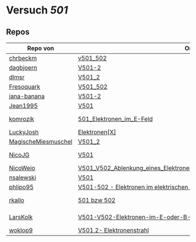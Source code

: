 # Versuch *501*

## Repos

|                     Repo von                     |                                                                                                      Ordner                                                                                                       |                                                                                                                                                                          PDFs                                                                                                                                                                           |
|--------------------------------------------------|-------------------------------------------------------------------------------------------------------------------------------------------------------------------------------------------------------------------|---------------------------------------------------------------------------------------------------------------------------------------------------------------------------------------------------------------------------------------------------------------------------------------------------------------------------------------------------------|
|[chrbeckm](../repo/chrbeckm)                      |[v501_502](https://github.com/chrbeckm/anfaenger-praktikum/tree/master/v501_502)                                                                                                                                   |–                                                                                                                                                                                                                                                                                                                                                        |
|[dagbjoern](../repo/dagbjoern)                    |[V501-2](https://github.com/dagbjoern/AP-Physik/tree/master/V501-2)                                                                                                                                                |–                                                                                                                                                                                                                                                                                                                                                        |
|[dlmsr](../repo/dlmsr)                            |[V501_2](https://github.com/dlmsr/praktikum/tree/master/V501_2)                                                                                                                                                    |–                                                                                                                                                                                                                                                                                                                                                        |
|[Fresoquark](../repo/Fresoquark)                  |[V501_502](https://github.com/Fresoquark/Anfaengerpraktikum/tree/master/V501_502)                                                                                                                                  |–                                                                                                                                                                                                                                                                                                                                                        |
|[jana-banana](../repo/jana-banana)                |[V501-2](https://github.com/jana-banana/AP-2020/tree/main/V501-2)                                                                                                                                                  |–                                                                                                                                                                                                                                                                                                                                                        |
|[Jean1995](../repo/Jean1995)                      |[V501](https://github.com/Jean1995/Praktikum/tree/master/V501)                                                                                                                                                     |[V501.pdf](https://docs.google.com/viewer?url=https://raw.githubusercontent.com/Jean1995/Praktikum/master/Protokolle_Fertig/V501.pdf)                                                                                                                                                                                                                    |
|[komrozik](../repo/komrozik)                      |[501_Elektronen_im_E-Feld](https://github.com/komrozik/AP2019/tree/master/501_Elektronen_im_E-Feld)                                                                                                                |[V501.pdf](https://docs.google.com/viewer?url=https://raw.githubusercontent.com/komrozik/AP2019/master/501_Elektronen_im_E-Feld/V501.pdf)<br/>[V501_kebekus_Mrozik.pdf](https://docs.google.com/viewer?url=https://raw.githubusercontent.com/komrozik/AP2019/master/501_Elektronen_im_E-Feld/V501_kebekus_Mrozik.pdf)                                    |
|[LuckyJosh](../repo/LuckyJosh)                    |[Elektronen[X]](https://github.com/LuckyJosh/APPhysik/tree/master/Elektronen[X])                                                                                                                                   |–                                                                                                                                                                                                                                                                                                                                                        |
|[MagischeMiesmuschel](../repo/MagischeMiesmuschel)|[V501_2](https://github.com/MagischeMiesmuschel/AnfaengerPraktikum/tree/master/V501_2)                                                                                                                             |–                                                                                                                                                                                                                                                                                                                                                        |
|[NicoJG](../repo/NicoJG)                          |[V501](https://github.com/NicoJG/Anfaengerpraktikum/tree/master/V501)                                                                                                                                              |[Abgabe.pdf](https://docs.google.com/viewer?url=https://raw.githubusercontent.com/NicoJG/Anfaengerpraktikum/master/V501/Abgabe.pdf)<br/>[V501_Feedback.pdf](https://docs.google.com/viewer?url=https://raw.githubusercontent.com/NicoJG/Anfaengerpraktikum/master/V501/V501_Feedback.pdf)                                                                |
|[NicoWeio](../repo/NicoWeio)                      |[V501_V502_Ablenkung_eines_Elektronenstrahls_im_elektrischen∕magnetischen_Feld](https://github.com/NicoWeio/AP/tree/gh-pages/V501_V502_Ablenkung_eines_Elektronenstrahls_im_elektrischen%E2%88%95magnetischen_Feld)|[main.pdf](https://docs.google.com/viewer?url=https://raw.githubusercontent.com/NicoWeio/AP/gh-pages/V501_V502_Ablenkung_eines_Elektronenstrahls_im_elektrischen%E2%88%95magnetischen_Feld/build/main.pdf)                                                                                                                                               |
|[nsalewski](../repo/nsalewski)                    |[V501](https://github.com/nsalewski/laboratory/tree/master/V501)                                                                                                                                                   |–                                                                                                                                                                                                                                                                                                                                                        |
|[phlipo95](../repo/phlipo95)                      |[V501-502 - Elektronen im elektrischen und magnetischen Feld](https://github.com/phlipo95/AP-Praktikum/tree/master/V501-502%20-%20Elektronen%20im%20elektrischen%20und%20magnetischen%20Feld)                      |–                                                                                                                                                                                                                                                                                                                                                        |
|[rkallo](../repo/rkallo)                          |[501 bzw 502](https://github.com/rkallo/APWS1718/tree/master/501%20bzw%20502)                                                                                                                                      |[V501.pdf](https://docs.google.com/viewer?url=https://raw.githubusercontent.com/rkallo/APWS1718/master/501%20bzw%20502/V501.pdf)<br/>[main.pdf](https://docs.google.com/viewer?url=https://raw.githubusercontent.com/rkallo/APWS1718/master/501%20bzw%20502/main.pdf)                                                                                    |
|[LarsKolk](../repo/LarsKolk)                      |[V501-V502-Elektronen-im-E-oder-B-Feld](https://github.com/LarsKolk/Anfaengerpraktikum/tree/master/V501-V502-Elektronen-im-E-oder-B-Feld)                                                                          |[V501+2_alt.pdf](https://docs.google.com/viewer?url=https://raw.githubusercontent.com/LarsKolk/Anfaengerpraktikum/master/V501-V502-Elektronen-im-E-oder-B-Feld/V501%2B2_alt.pdf)<br/>[main2.pdf](https://docs.google.com/viewer?url=https://raw.githubusercontent.com/LarsKolk/Anfaengerpraktikum/master/V501-V502-Elektronen-im-E-oder-B-Feld/main2.pdf)|
|[woklop9](../repo/woklop9)                        |[V501,2- Elektronenstrahl](https://github.com/woklop9/Anfaengerpraktikum/tree/master/V501,2-%20Elektronenstrahl)                                                                                                   |–                                                                                                                                                                                                                                                                                                                                                        |
